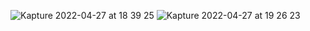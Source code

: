 ![Kapture 2022-04-27 at 18 39 25](https://user-images.githubusercontent.com/55765541/165643048-14711310-90a1-4cc7-bb2c-8c3baf6e2304.gif)
![Kapture 2022-04-27 at 19 26 23](https://user-images.githubusercontent.com/55765541/165647395-297e93c9-f6c4-4b94-b67a-5f6e6e78bcaf.gif)
